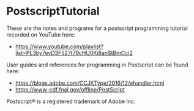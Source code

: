 # PostscriptTutorial

These are the notes and programs for a postscript programming tutorial recorded on YouTube here:

* https://www.youtube.com/playlist?list=PL3by7evD3F527t79cHU0Ki8anStBmCci2

User guides and references for programming in Postscript can be found here:

* https://blogs.adobe.com/CCJKType/2016/12/ehandler.html
* https://www-cdf.fnal.gov/offline/PostScript

Postscript® is a registered trademark of Adobe Inc.
